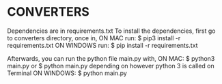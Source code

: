 # CONVERTERS
Dependencies are in requirements.txt
To install the dependencies, first go to converters directory, once in,
ON MAC run:
$ pip3 install -r requirements.txt
ON WINDOWS run:
$ pip install -r requirements.txt

Afterwards, you can run the python file main.py with,
ON MAC:
$ python3 main.py
or
$ python main.py
depending on however python 3 is called on Terminal
ON WINDOWS:
$ python main.py